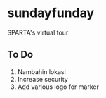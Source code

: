 # sundayfunday
SPARTA's virtual tour

## To Do
1. Nambahin lokasi
2. Increase security
3. Add various logo for marker
